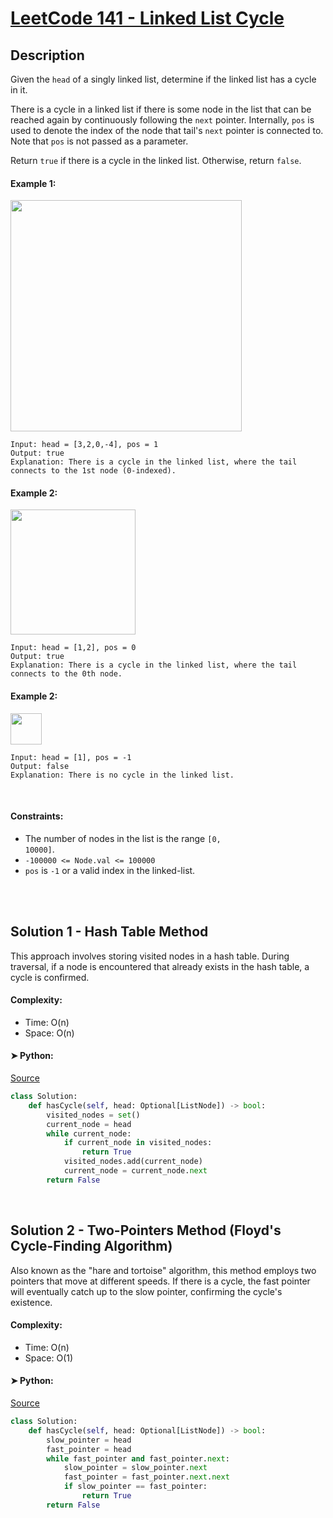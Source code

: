 
# [LeetCode 141 - Linked List Cycle](https://leetcode.com/problems/linked-list-cycle/description/)


## Description

Given the `head` of a singly linked list, determine if the linked list has a cycle in it.

There is a cycle in a linked list if there is some node in the list that can be reached again by continuously following the `next` pointer. 
Internally, `pos` is used to denote the index of the node that tail's `next` pointer is connected to. Note that `pos` is not passed as a parameter.

Return `true` if there is a cycle in the linked list. Otherwise, return `false`.


#### Example 1:

<img alt="" src="https://assets.leetcode.com/uploads/2018/12/07/circularlinkedlist.png" style="width: 370px;" />

```
Input: head = [3,2,0,-4], pos = 1
Output: true
Explanation: There is a cycle in the linked list, where the tail connects to the 1st node (0-indexed).
```

#### Example 2:

<img alt="" src="https://assets.leetcode.com/uploads/2018/12/07/circularlinkedlist_test2.png" style="width: 200px;" />

```
Input: head = [1,2], pos = 0
Output: true
Explanation: There is a cycle in the linked list, where the tail connects to the 0th node.
```

#### Example 2:

<img alt="" src="https://assets.leetcode.com/uploads/2018/12/07/circularlinkedlist_test3.png" style="width: 50px;" />

```
Input: head = [1], pos = -1
Output: false
Explanation: There is no cycle in the linked list.
```

<br/>

#### Constraints:
  * The number of nodes in the list is the range <code>[0, 10000]</code>.
  * <code>-100000 <= Node.val <= 100000 </code>
  * `pos` is `-1` or a valid index in the linked-list.

<br/>


<br/>

## Solution 1 - Hash Table Method
This approach involves storing visited nodes in a hash table. During traversal, if a node is encountered that already exists in the hash table, a cycle is confirmed.

#### Complexity:
  * Time: O(n)
  * Space: O(n)

#### ➤ Python:
[Source](https://leetcode.com/problems/linked-list-cycle/solutions/3999014/99-68-two-pointer-hash-table)
```python
class Solution:
    def hasCycle(self, head: Optional[ListNode]) -> bool:
        visited_nodes = set()
        current_node = head
        while current_node:
            if current_node in visited_nodes:
                return True
            visited_nodes.add(current_node)
            current_node = current_node.next
        return False         
```
<br/>

 
<!-- end -->

## Solution 2 - Two-Pointers Method (Floyd's Cycle-Finding Algorithm)
Also known as the "hare and tortoise" algorithm, this method employs two pointers that move at different speeds. 
If there is a cycle, the fast pointer will eventually catch up to the slow pointer, confirming the cycle's existence.

#### Complexity:
  * Time: O(n)
  * Space: O(1)

#### ➤ Python:
[Source](https://leetcode.com/problems/linked-list-cycle/solutions/3999014/99-68-two-pointer-hash-table)
```python
class Solution:
    def hasCycle(self, head: Optional[ListNode]) -> bool:
        slow_pointer = head
        fast_pointer = head
        while fast_pointer and fast_pointer.next:
            slow_pointer = slow_pointer.next
            fast_pointer = fast_pointer.next.next
            if slow_pointer == fast_pointer:
                return True
        return False
```
<br/>
